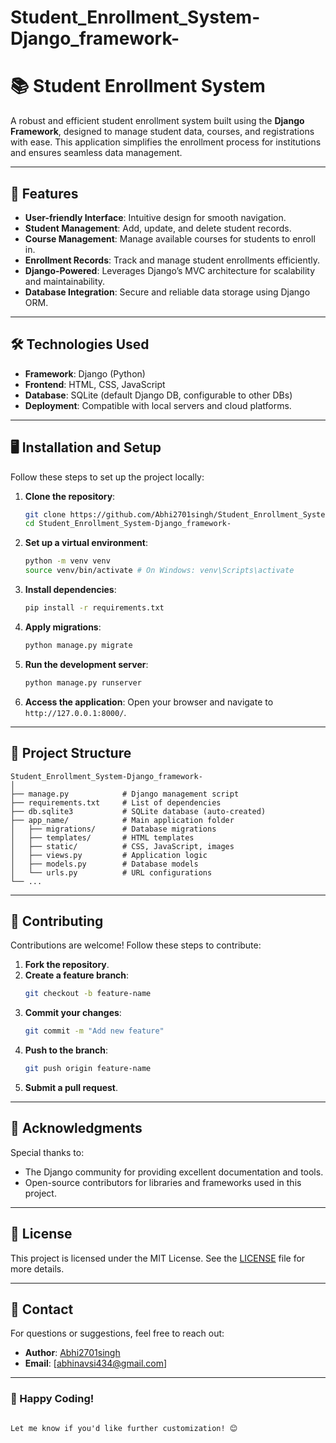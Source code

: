 # Student_Enrollment_System-Django_framework-


# 📚 Student Enrollment System 
A robust and efficient student enrollment system built using the **Django Framework**, designed to manage student data, courses, and registrations with ease. This application simplifies the enrollment process for institutions and ensures seamless data management.

---

## 🚀 Features
- **User-friendly Interface**: Intuitive design for smooth navigation.
- **Student Management**: Add, update, and delete student records.
- **Course Management**: Manage available courses for students to enroll in.
- **Enrollment Records**: Track and manage student enrollments efficiently.
- **Django-Powered**: Leverages Django’s MVC architecture for scalability and maintainability.
- **Database Integration**: Secure and reliable data storage using Django ORM.

---

## 🛠️ Technologies Used
- **Framework**: Django (Python)
- **Frontend**: HTML, CSS, JavaScript
- **Database**: SQLite (default Django DB, configurable to other DBs)
- **Deployment**: Compatible with local servers and cloud platforms.

---

## 🖥️ Installation and Setup
Follow these steps to set up the project locally:

1. **Clone the repository**:
   ```bash
   git clone https://github.com/Abhi2701singh/Student_Enrollment_System-Django_framework-.git
   cd Student_Enrollment_System-Django_framework-
   ```

2. **Set up a virtual environment**:
   ```bash
   python -m venv venv
   source venv/bin/activate # On Windows: venv\Scripts\activate
   ```

3. **Install dependencies**:
   ```bash
   pip install -r requirements.txt
   ```

4. **Apply migrations**:
   ```bash
   python manage.py migrate
   ```

5. **Run the development server**:
   ```bash
   python manage.py runserver
   ```

6. **Access the application**:
   Open your browser and navigate to `http://127.0.0.1:8000/`.

---

## 📂 Project Structure
```plaintext
Student_Enrollment_System-Django_framework-
│
├── manage.py            # Django management script
├── requirements.txt     # List of dependencies
├── db.sqlite3           # SQLite database (auto-created)
├── app_name/            # Main application folder
│   ├── migrations/      # Database migrations
│   ├── templates/       # HTML templates
│   ├── static/          # CSS, JavaScript, images
│   ├── views.py         # Application logic
│   ├── models.py        # Database models
│   └── urls.py          # URL configurations
└── ...
```

---

## 🤝 Contributing
Contributions are welcome! Follow these steps to contribute:

1. **Fork the repository**.
2. **Create a feature branch**:
   ```bash
   git checkout -b feature-name
   ```
3. **Commit your changes**:
   ```bash
   git commit -m "Add new feature"
   ```
4. **Push to the branch**:
   ```bash
   git push origin feature-name
   ```
5. **Submit a pull request**.

---

## 🌟 Acknowledgments
Special thanks to:
- The Django community for providing excellent documentation and tools.
- Open-source contributors for libraries and frameworks used in this project.

---

## 📃 License
This project is licensed under the MIT License. See the [LICENSE](LICENSE) file for more details.

---

## 💬 Contact
For questions or suggestions, feel free to reach out:

- **Author**: [Abhi2701singh](https://github.com/Abhi2701singh)
- **Email**: [abhinavsi434@gmail.com] 

---

### 🎉 Happy Coding!
```

Let me know if you'd like further customization! 😊
